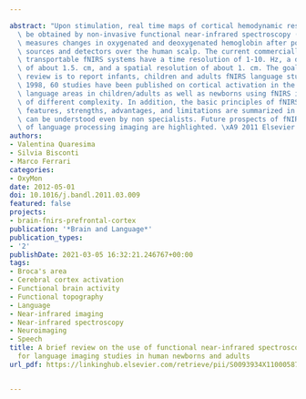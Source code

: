 ---
abstract: "Upon stimulation, real time maps of cortical hemodynamic responses can\
  \ be obtained by non-invasive functional near-infrared spectroscopy (fNIRS) which\
  \ measures changes in oxygenated and deoxygenated hemoglobin after positioning multiple\
  \ sources and detectors over the human scalp. The current commercially available\
  \ transportable fNIRS systems have a time resolution of 1-10. Hz, a depth sensitivity\
  \ of about 1.5. cm, and a spatial resolution of about 1. cm. The goal of this brief\
  \ review is to report infants, children and adults fNIRS language studies. Since\
  \ 1998, 60 studies have been published on cortical activation in the brain's classic\
  \ language areas in children/adults as well as newborns using fNIRS instrumentations\
  \ of different complexity. In addition, the basic principles of fNIRS including\
  \ features, strengths, advantages, and limitations are summarized in terms that\
  \ can be understood even by non specialists. Future prospects of fNIRS in the field\
  \ of language processing imaging are highlighted. \xA9 2011 Elsevier Inc."
authors:
- Valentina Quaresima
- Silvia Bisconti
- Marco Ferrari
categories:
- OxyMon
date: 2012-05-01
doi: 10.1016/j.bandl.2011.03.009
featured: false
projects:
- brain-fnirs-prefrontal-cortex
publication: '*Brain and Language*'
publication_types:
- '2'
publishDate: 2021-03-05 16:32:21.246767+00:00
tags:
- Broca's area
- Cerebral cortex activation
- Functional brain activity
- Functional topography
- Language
- Near-infrared imaging
- Near-infrared spectroscopy
- Neuroimaging
- Speech
title: A brief review on the use of functional near-infrared spectroscopy (fNIRS)
  for language imaging studies in human newborns and adults
url_pdf: https://linkinghub.elsevier.com/retrieve/pii/S0093934X11000587 http://dx.doi.org/10.1016/j.bandl.2011.03.009

---
